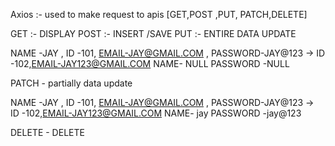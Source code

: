 Axios :- used to make request to apis [GET,POST ,PUT, PATCH,DELETE]

GET :- DISPLAY
POST :- INSERT /SAVE 
PUT :- ENTIRE DATA UPDATE

NAME -JAY , ID -101, EMAIL-JAY@GMAIL.COM , PASSWORD-JAY@123 ->   ID -102,EMAIL-JAY123@GMAIL.COM  NAME- NULL      PASSWORD -NULL


PATCH  - partially data update

NAME -JAY , ID -101, EMAIL-JAY@GMAIL.COM , PASSWORD-JAY@123 ->  
 ID -102,EMAIL-JAY123@GMAIL.COM  NAME- jay      PASSWORD -jay@123


DELETE - DELETE 
